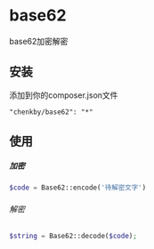 # base62
base62加密解密

## 安装

添加到你的composer.json文件

```
"chenkby/base62": "*"
```

## 使用

##### 加密
```php
$code = Base62::encode('待解密文字')
```

###### 解密
```php
$string = Base62::decode($code);
```
